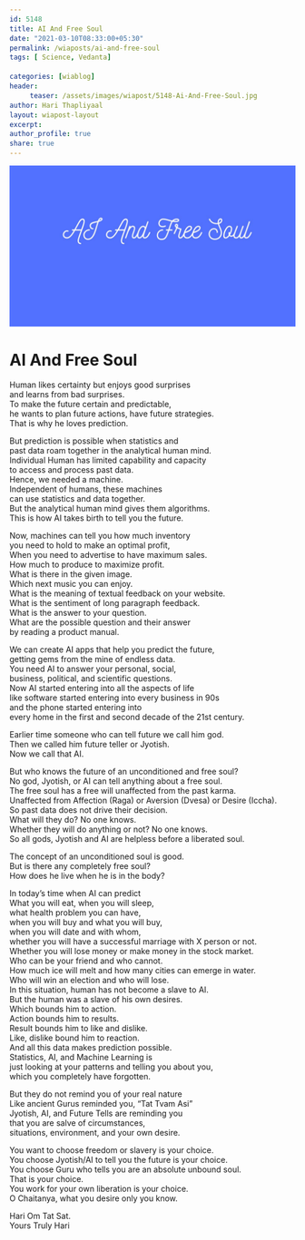 ```yaml
--- 
id: 5148 
title: AI And Free Soul
date: "2021-03-10T08:33:00+05:30"
permalink: /wiaposts/ai-and-free-soul
tags: [ Science, Vedanta]    

categories: [wiablog] 
header:
     teaser: /assets/images/wiapost/5148-Ai-And-Free-Soul.jpg
author: Hari Thapliyaal 
layout: wiapost-layout
excerpt:  
author_profile: true 
share: true 
---
```


![AI And Free Soul](/assets/images/wiapost/5148-Ai-And-Free-Soul.jpg)       
   
# AI And Free Soul     
   
Human likes certainty but enjoys good surprises     
and learns from bad surprises.     
To make the future certain and predictable,     
he wants to plan future actions, have future strategies.     
That is why he loves prediction.     
     
But prediction is possible when statistics and     
past data roam together in the analytical human mind.     
Individual Human has limited capability and capacity     
to access and process past data.     
Hence, we needed a machine.     
Independent of humans, these machines     
can use statistics and data together.     
But the analytical human mind gives them algorithms.     
This is how AI takes birth to tell you the future.    
    
Now, machines can tell you how much inventory     
you need to hold to make an optimal profit,     
When you need to advertise to have maximum sales.     
How much to produce to maximize profit.     
What is there in the given image.     
Which next music you can enjoy.     
What is the meaning of textual feedback on your website.     
What is the sentiment of long paragraph feedback.     
What is the answer to your question.     
What are the possible question and their answer     
by reading a product manual.    
    
We can create AI apps that help you predict the future,     
getting gems from the mine of endless data.     
You need AI to answer your personal, social,     
business, political, and scientific questions.     
Now AI started entering into all the aspects of life     
like software started entering into every business in 90s     
and the phone started entering into     
every home in the first and second decade of the 21st century.    
    
Earlier time someone who can tell future we call him god.     
Then we called him future teller or Jyotish.     
Now we call that AI.    
    
But who knows the future of an unconditioned and free soul?     
No god, Jyotish, or AI can tell anything about a free soul.     
The free soul has a free will unaffected from the past karma.     
Unaffected from Affection (Raga) or Aversion (Dvesa) or Desire (Iccha).     
So past data does not drive their decision.     
What will they do? No one knows.     
Whether they will do anything or not? No one knows.     
So all gods, Jyotish and AI are helpless before a liberated soul.    
    
The concept of an unconditioned soul is good.     
But is there any completely free soul?     
How does he live when he is in the body?    
    
In today’s time when AI can predict     
What you will eat, when you will sleep,     
what health problem you can have,     
when you will buy and what you will buy,     
when you will date and with whom,     
whether you will have a successful marriage with X person or not.     
Whether you will lose money or make money in the stock market.     
Who can be your friend and who cannot.     
How much ice will melt and how many cities can emerge in water.     
Who will win an election and who will lose.     
In this situation, human has not become a slave to AI.     
But the human was a slave of his own desires.     
Which bounds him to action.     
Action bounds him to results.     
Result bounds him to like and dislike.     
Like, dislike bound him to reaction.     
And all this data makes prediction possible.     
Statistics, AI, and Machine Learning is     
just looking at your patterns and telling you about you,     
which you completely have forgotten.    
    
But they do not remind you of your real nature     
Like ancient Gurus reminded you, “Tat Tvam Asi”     
Jyotish, AI, and Future Tells are reminding you     
that you are salve of circumstances,     
situations, environment, and your own desire.    
    
You want to choose freedom or slavery is your choice.     
You choose Jyotish/AI to tell you the future is your choice.     
You choose Guru who tells you are an absolute unbound soul.     
That is your choice.     
You work for your own liberation is your choice.     
O Chaitanya, what you desire only you know.    
    
Hari Om Tat Sat.     
Yours Truly Hari    
